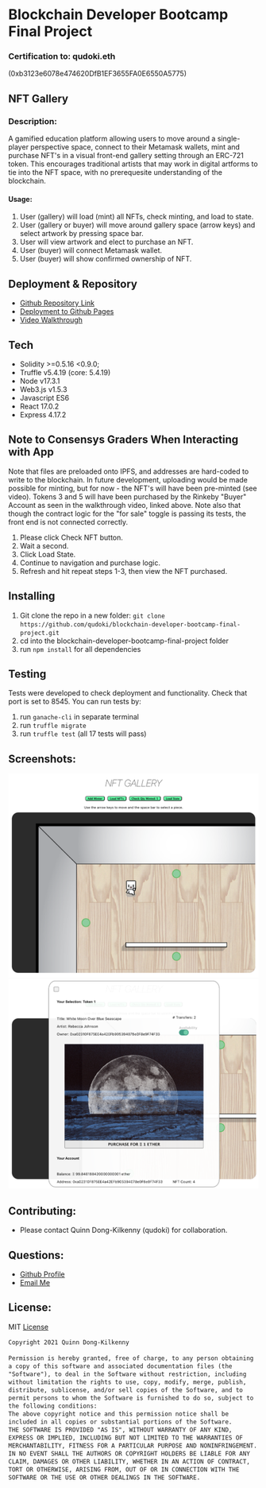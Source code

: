 # Blockchain Developer Bootcamp Final Project
### Certification to: qudoki.eth
(0xb3123e6078e474620DfB1EF3655FA0E6550A5775)
## NFT Gallery
### Description:
A gamified education platform allowing users to move around a single-player perspective space, connect to their Metamask wallets, mint and purchase NFT's in a visual front-end gallery setting through an ERC-721 token. This encourages traditional artists that may work in digital artforms to tie into the NFT space, with no prerequesite understanding of the blockchain.
#### Usage:
1. User (gallery) will load (mint) all NFTs, check minting, and load to state.
2. User (gallery or buyer) will move around gallery space (arrow keys) and select artwork by pressing space bar.
3. User will view artwork and elect to purchase an NFT.
4. User (buyer) will connect Metamask wallet.
5. User (buyer) will show confirmed ownership of NFT.

## Deployment & Repository
- [Github Repository Link](https://github.com/qudoki/blockchain-developer-bootcamp-final-project)
- [Deployment to Github Pages](https://qudoki.github.io/blockchain-developer-bootcamp-final-project/)
- [Video Walkthrough](https://www.loom.com/share/cd55fc55fb1648b09d6e9918176af1e6)

## Tech
* Solidity >=0.5.16 <0.9.0;
* Truffle v5.4.19 (core: 5.4.19)
* Node v17.3.1
* Web3.js v1.5.3
* Javascript ES6
* React 17.0.2
* Express 4.17.2

## Note to Consensys Graders When Interacting with App
Note that files are preloaded onto IPFS, and addresses are hard-coded to write to the blockchain. In future development, uploading would be made possible for minting, but for now - the NFT's will have been pre-minted (see video). Tokens 3 and 5 will have been purchased by the Rinkeby "Buyer" Account as seen in the walkthrough video, linked above. Note also that though the contract logic for the "for sale" toggle is passing its tests, the front end is not connected correctly.
1. Please click Check NFT button.
2. Wait a second.
3. Click Load State.
4. Continue to navigation and purchase logic.
5. Refresh and hit repeat steps 1-3, then view the NFT purchased.

## Installing
1. Git clone the repo in a new folder: `git clone https://github.com/qudoki/blockchain-developer-bootcamp-final-project.git`
2. cd into the blockchain-developer-bootcamp-final-project folder
3. run `npm install` for all dependencies

## Testing
Tests were developed to check deployment and functionality. Check that port is set to 8545. You can run tests by:
1. run `ganache-cli` in separate terminal
2. run `truffle migrate`
3. run `truffle test` (all 17 tests will pass)

## Screenshots:
![ScreenShot](./client/public/overall.png)
![ScreenShot](./client/public/detail.png)

## Contributing:
- Please contact Quinn Dong-Kilkenny (qudoki) for collaboration.

## Questions:
- [Github Profile](https://github.com/qudoki)
- [Email Me](mailto:qudoki.dev@gmail.com)

## License: 
MIT
[License](https://img.shields.io/badge/license-MIT-green")

    Copyright 2021 Quinn Dong-Kilkenny 

    Permission is hereby granted, free of charge, to any person obtaining a copy of this software and associated documentation files (the "Software"), to deal in the Software without restriction, including without limitation the rights to use, copy, modify, merge, publish, distribute, sublicense, and/or sell copies of the Software, and to permit persons to whom the Software is furnished to do so, subject to the following conditions:
    The above copyright notice and this permission notice shall be included in all copies or substantial portions of the Software.
    THE SOFTWARE IS PROVIDED "AS IS", WITHOUT WARRANTY OF ANY KIND, EXPRESS OR IMPLIED, INCLUDING BUT NOT LIMITED TO THE WARRANTIES OF MERCHANTABILITY, FITNESS FOR A PARTICULAR PURPOSE AND NONINFRINGEMENT. IN NO EVENT SHALL THE AUTHORS OR COPYRIGHT HOLDERS BE LIABLE FOR ANY CLAIM, DAMAGES OR OTHER LIABILITY, WHETHER IN AN ACTION OF CONTRACT, TORT OR OTHERWISE, ARISING FROM, OUT OF OR IN CONNECTION WITH THE SOFTWARE OR THE USE OR OTHER DEALINGS IN THE SOFTWARE.